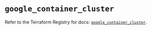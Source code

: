 # `google_container_cluster`

Refer to the Terraform Registry for docs: [`google_container_cluster`](https://registry.terraform.io/providers/hashicorp/google/6.36.1/docs/resources/container_cluster).
